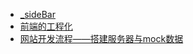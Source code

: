 + [_sideBar](/docs/前端开发技能点/工程化/_sideBar)
+ [前端的工程化](/docs/前端开发技能点/工程化/前端的工程化)
+ [网站开发流程——搭建服务器与mock数据](/docs/前端开发技能点/工程化/网站开发流程——搭建服务器与mock数据)
